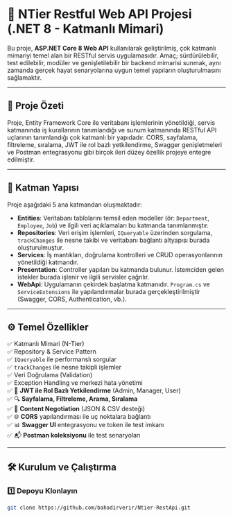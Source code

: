 # 🧩 NTier Restful Web API Projesi (.NET 8 - Katmanlı Mimari)

Bu proje, **ASP.NET Core 8 Web API** kullanılarak geliştirilmiş, çok katmanlı mimariyi temel alan bir RESTful servis uygulamasıdır. Amaç; sürdürülebilir, test edilebilir, modüler ve genişletilebilir bir backend mimarisi sunmak, aynı zamanda gerçek hayat senaryolarına uygun temel yapıların oluşturulmasını sağlamaktır.

---

## 🚀 Proje Özeti

Proje, Entity Framework Core ile veritabanı işlemlerinin yönetildiği, servis katmanında iş kurallarının tanımlandığı ve sunum katmanında RESTful API uçlarının tanımlandığı çok katmanlı bir yapıdadır. CORS, sayfalama, filtreleme, sıralama, JWT ile rol bazlı yetkilendirme, Swagger genişletmeleri ve Postman entegrasyonu gibi birçok ileri düzey özellik projeye entegre edilmiştir.

---

## 🧱 Katman Yapısı

Proje aşağıdaki 5 ana katmandan oluşmaktadır:

- **Entities**: Veritabanı tablolarını temsil eden modeller (ör: `Department`, `Employee`, `Job`) ve ilgili veri açıklamaları bu katmanda tanımlanmıştır.
- **Repositories**: Veri erişim işlemleri, `IQueryable` üzerinden sorgulama, `trackChanges` ile nesne takibi ve veritabanı bağlantı altyapısı burada oluşturulmuştur.
- **Services**: İş mantıkları, doğrulama kontrolleri ve CRUD operasyonlarının yönetildiği katmandır.
- **Presentation**: Controller yapıları bu katmanda bulunur. İstemciden gelen istekler burada işlenir ve ilgili servisler çağrılır.
- **WebApi**: Uygulamanın çekirdek başlatma katmanıdır. `Program.cs` ve `ServiceExtensions` ile yapılandırmalar burada gerçekleştirilmiştir (Swagger, CORS, Authentication, vb.).

---

## ⚙️ Temel Özellikler

✅ Katmanlı Mimari (N-Tier)  
✅ Repository & Service Pattern  
✅ `IQueryable` ile performanslı sorgular  
✅ `trackChanges` ile nesne takipli işlemler  
✅ Veri Doğrulama (Validation)  
✅ Exception Handling ve merkezi hata yönetimi  
✅ 🔐 **JWT ile Rol Bazlı Yetkilendirme** (Admin, Manager, User)  
✅ 🔍 **Sayfalama, Filtreleme, Arama, Sıralama**  
✅ 🧾 **Content Negotiation** (JSON & CSV desteği)  
✅ 🌐 **CORS** yapılandırması ile uç noktalara bağlantı  
✅ 📊 **Swagger UI** entegrasyonu ve token ile test imkanı  
✅ 📬 **Postman koleksiyonu** ile test senaryoları  

---

## 🛠 Kurulum ve Çalıştırma

### 1️⃣ Depoyu Klonlayın
```bash
git clone https://github.com/bahadirverir/Ntier-RestApi.git
